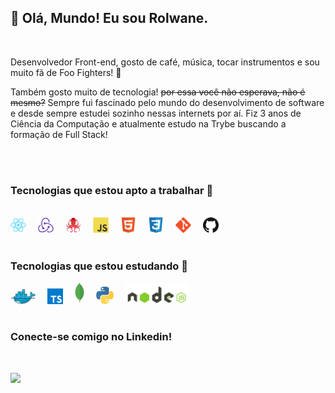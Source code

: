 ## 👋 Olá, Mundo! Eu sou Rolwane.

<br />

Desenvolvedor Front-end, gosto de café, música, tocar instrumentos e sou muito fã de Foo Fighters! 🤟

Também gosto muito de tecnologia! <s>por essa você não esperava, não é mesmo?</s> Sempre fui fascinado pelo mundo do desenvolvimento de software e desde sempre estudei sozinho nessas internets por aí. Fiz 3 anos de Ciência da Computação e atualmente estudo na Trybe buscando a formação de Full Stack!

<br />
<br />

###  Tecnologias que estou apto a trabalhar 🚀

<br >


<img src="./images/react.png" width="25" style="margin-right: 15px" title="React"/>
<img src="./images/redux.png" width="25" style="margin-right: 15px" title="Redux"/>
<img src="./images/testing-library.png" width="25" style="margin-right: 15px" title="Testing Library"/>
<img src="./images/js.png" width="25" style="margin-right: 15px" title="JavaScript"/>
<img src="./images/html.png" width="25" style="margin-right: 15px" title="HTML5"/>
<img src="./images/css.png" width="25" style="margin-right: 15px" title="CSS3"/>
<img src="./images/git.png" width="25" style="margin-right: 15px" title="Git"/> 
<img src="./images/github.png" width="25" style="margin-right: 15px" title="Github"/>


<br />
<br />

###  Tecnologias que estou estudando 🚀

<img src="./images/docker.png" width="40" style="margin-right: 15px" title="Docker"/>
<img src="./images/typescript.png" width="25" style="margin-right: 15px" title="TypeScript"/>
<img src="./images/mongo.png" width="15" style="margin-right: 15px" title="MongoDB"/>
<img src="./images/python.png" width="28" style="margin-right: 15px" title="Python"/>
<img src="./images/node.png" width="100" style="margin-right: 15px" title="Node JS"/>

<br />
<br />

### Conecte-se comigo no Linkedin!

<br />

[<img src="https://img.shields.io/badge/linkedin-%230077B5.svg?&style=for-the-badge&logo=linkedin&logoColor=white" />](https://www.linkedin.com/in/rolwane/)